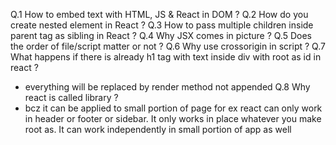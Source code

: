 Q.1 How to embed text with HTML, JS & React in DOM ?
Q.2 How do you create nested element in React ?
Q.3 How to pass multiple children inside parent tag as sibling in React ?
Q.4 Why JSX comes in picture ?
Q.5 Does the order of file/script matter or not ?
Q.6 Why use crossorigin in script ?
Q.7 What happens if there is already h1 tag with text inside div with root as id in react ?

- everything will be replaced by render method not appended
  Q.8 Why react is called library ?
- bcz it can be applied to small portion of page for ex react can only work in header or footer or sidebar. It only works in place whatever you make root as. It can work independently in small portion of app as well
